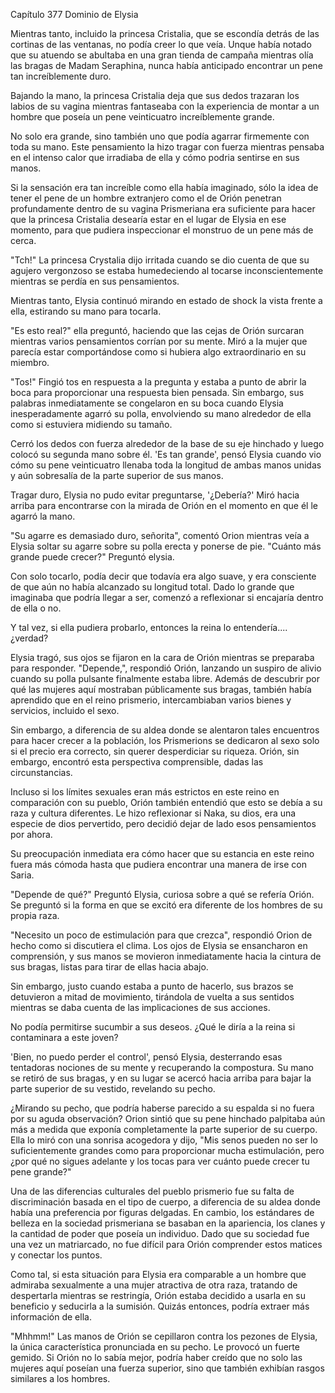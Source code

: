 
Capítulo 377 Dominio de Elysia

Mientras tanto, incluido la princesa Cristalia, que se escondía detrás de las cortinas de las ventanas, no podía creer lo que veía. Unque había notado que su atuendo se abultaba en una gran tienda de campaña mientras olía las bragas de Madam Seraphina, nunca había anticipado encontrar un pene tan increíblemente duro.

Bajando la mano, la princesa Cristalia deja que sus dedos trazaran los labios de su vagina mientras fantaseaba con la experiencia de montar a un hombre que poseía un pene veinticuatro increíblemente grande.

No solo era grande, sino también uno que podía agarrar firmemente con toda su mano. Este pensamiento la hizo tragar con fuerza mientras pensaba en el intenso calor que irradiaba de ella y cómo podria sentirse en sus manos.

Si la sensación era tan increíble como ella había imaginado, sólo la idea de tener el pene de un hombre extranjero como el de Orión penetran profundamente dentro de su vagina Prismeriana era suficiente para hacer que la princesa Cristalia desearía estar en el lugar de Elysia en ese momento, para que pudiera inspeccionar el monstruo de un pene más de cerca.

"Tch!" La princesa Crystalia dijo irritada cuando se dio cuenta de que su agujero vergonzoso se estaba humedeciendo al tocarse inconscientemente mientras se perdía en sus pensamientos.

Mientras tanto, Elysia continuó mirando en estado de shock la vista frente a ella, estirando su mano para tocarla.

"Es esto real?" ella preguntó, haciendo que las cejas de Orión surcaran mientras varios pensamientos corrían por su mente. Miró a la mujer que parecía estar comportándose como si hubiera algo extraordinario en su miembro.

"Tos!" Fingió tos en respuesta a la pregunta y estaba a punto de abrir la boca para proporcionar una respuesta bien pensada. Sin embargo, sus palabras inmediatamente se congelaron en su boca cuando Elysia inesperadamente agarró su polla, envolviendo su mano alrededor de ella como si estuviera midiendo su tamaño.

Cerró los dedos con fuerza alrededor de la base de su eje hinchado y luego colocó su segunda mano sobre él. 'Es tan grande', pensó Elysia cuando vio cómo su pene veinticuatro llenaba toda la longitud de ambas manos unidas y aún sobresalía de la parte superior de sus manos.

Tragar duro, Elysia no pudo evitar preguntarse, '¿Debería?' Miró hacia arriba para encontrarse con la mirada de Orión en el momento en que él le agarró la mano.

"Su agarre es demasiado duro, señorita", comentó Orion mientras veía a Elysia soltar su agarre sobre su polla erecta y ponerse de pie. "Cuánto más grande puede crecer?" Preguntó elysia.

Con solo tocarlo, podía decir que todavía era algo suave, y era consciente de que aún no había alcanzado su longitud total. Dado lo grande que imaginaba que podría llegar a ser, comenzó a reflexionar si encajaría dentro de ella o no.

Y tal vez, si ella pudiera probarlo, entonces la reina lo entendería.... ¿verdad?

Elysia tragó, sus ojos se fijaron en la cara de Orión mientras se preparaba para responder. "Depende,", respondió Orión, lanzando un suspiro de alivio cuando su polla pulsante finalmente estaba libre. Además de descubrir por qué las mujeres aquí mostraban públicamente sus bragas, también había aprendido que en el reino prismerio, intercambiaban varios bienes y servicios, incluido el sexo.

Sin embargo, a diferencia de su aldea donde se alentaron tales encuentros para hacer crecer a la población, los Prismerions se dedicaron al sexo solo si el precio era correcto, sin querer desperdiciar su riqueza. Orión, sin embargo, encontró esta perspectiva comprensible, dadas las circunstancias.

Incluso si los límites sexuales eran más estrictos en este reino en comparación con su pueblo, Orión también entendió que esto se debía a su raza y cultura diferentes. Le hizo reflexionar si Naka, su dios, era una especie de dios pervertido, pero decidió dejar de lado esos pensamientos por ahora.

Su preocupación inmediata era cómo hacer que su estancia en este reino fuera más cómoda hasta que pudiera encontrar una manera de irse con Saria.

"Depende de qué?" Preguntó Elysia, curiosa sobre a qué se refería Orión. Se preguntó si la forma en que se excitó era diferente de los hombres de su propia raza.

"Necesito un poco de estimulación para que crezca", respondió Orion de hecho como si discutiera el clima. Los ojos de Elysia se ensancharon en comprensión, y sus manos se movieron inmediatamente hacia la cintura de sus bragas, listas para tirar de ellas hacia abajo.

Sin embargo, justo cuando estaba a punto de hacerlo, sus brazos se detuvieron a mitad de movimiento, tirándola de vuelta a sus sentidos mientras se daba cuenta de las implicaciones de sus acciones.

No podía permitirse sucumbir a sus deseos. ¿Qué le diría a la reina si contaminara a este joven?

'Bien, no puedo perder el control', pensó Elysia, desterrando esas tentadoras nociones de su mente y recuperando la compostura. Su mano se retiró de sus bragas, y en su lugar se acercó hacia arriba para bajar la parte superior de su vestido, revelando su pecho.

¿Mirando su pecho, que podría haberse parecido a su espalda si no fuera por su aguda observación? Orion sintió que su pene hinchado palpitaba aún más a medida que exponía completamente la parte superior de su cuerpo. Ella lo miró con una sonrisa acogedora y dijo, "Mis senos pueden no ser lo suficientemente grandes como para proporcionar mucha estimulación, pero ¿por qué no sigues adelante y los tocas para ver cuánto puede crecer tu pene grande?"

Una de las diferencias culturales del pueblo prismerio fue su falta de discriminación basada en el tipo de cuerpo, a diferencia de su aldea donde había una preferencia por figuras delgadas. En cambio, los estándares de belleza en la sociedad prismeriana se basaban en la apariencia, los clanes y la cantidad de poder que poseía un individuo. Dado que su sociedad fue una vez un matriarcado, no fue difícil para Orión comprender estos matices y conectar los puntos.

Como tal, si esta situación para Elysia era comparable a un hombre que admiraba sexualmente a una mujer atractiva de otra raza, tratando de despertarla mientras se restringía, Orión estaba decidido a usarla en su beneficio y seducirla a la sumisión. Quizás entonces, podría extraer más información de ella.

"Mhhmm!" Las manos de Orión se cepillaron contra los pezones de Elysia, la única característica pronunciada en su pecho. Le provocó un fuerte gemido. Si Orión no lo sabía mejor, podría haber creído que no solo las mujeres aquí poseían una fuerza superior, sino que también exhibían rasgos similares a los hombres.
